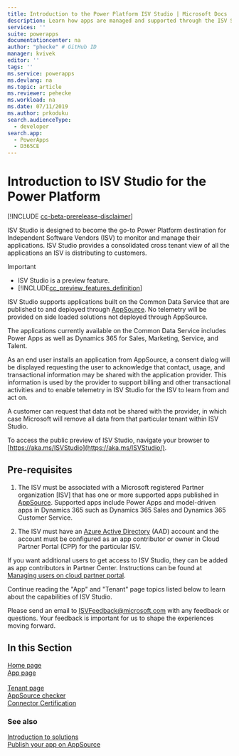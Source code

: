 ```yaml
---
title: Introduction to the Power Platform ISV Studio | Microsoft Docs
description: Learn how apps are managed and supported through the ISV Studio portal.
services: ''
suite: powerapps
documentationcenter: na
author: "phecke" # GitHub ID
manager: kvivek
editor: ''
tags: ''
ms.service: powerapps
ms.devlang: na
ms.topic: article
ms.reviewer: pehecke
ms.workload: na
ms.date: 07/11/2019
ms.author: prkoduku
search.audienceType: 
  - developer
search.app: 
  - PowerApps
  - D365CE
---
```


# Introduction to ISV Studio for the Power Platform

[!INCLUDE [cc-beta-prerelease-disclaimer](../../includes/cc-beta-prerelease-disclaimer.md)]

ISV Studio is designed to become the go-to Power Platform destination for Independent Software Vendors (ISV) to monitor and manage their applications. ISV Studio provides a consolidated cross tenant view of all the applications an ISV is distributing to customers.

> [!IMPORTANT]
>
> - ISV Studio is a preview feature.
> - [!INCLUDE[cc_preview_features_definition](../../includes/cc-preview-features-definition.md)]

ISV Studio supports applications built on the Common Data Service that are published to and deployed through [AppSource](https://appsource.microsoft.com/). No telemetry will be provided on side loaded solutions not deployed through AppSource.

The applications currently available on the Common Data Service includes Power Apps as well as Dynamics 365 for Sales, Marketing, Service, and Talent.

As an end user installs an application from AppSource, a consent dialog will be displayed requesting the user to acknowledge that contact, usage, and transactional information may be shared with the application provider. This information is used by the provider to support billing and other transactional activities and to enable telemetry in ISV Studio for the ISV to learn from and act on.

A customer can request that data not be shared with the provider, in which case Microsoft will remove all data from that particular tenant within ISV Studio.

To access the public preview of ISV Studio, navigate your browser to [https://aka.ms/ISVStudio](https://aka.ms/ISVStudio/).

## Pre-requisites

1. The ISV must be associated with a Microsoft registered Partner organization [ISV] that has one or more supported apps published in [AppSource](https://appsource.microsoft.com/). Supported apps include Power Apps and model-driven apps in Dynamics 365 such as Dynamics 365 Sales and Dynamics 365 Customer Service.

2. The ISV must have an [Azure Active Directory](https://azure.microsoft.com/services/active-directory/) (AAD) account and the account must be configured as an app contributor or owner in Cloud Partner Portal (CPP) for the particular ISV.

If you want additional users to get access to ISV Studio, they can be added as app contributors in Partner Center.  Instructions can be found at
[Managing users on cloud partner portal](https://docs.microsoft.com/azure/marketplace/cloud-partner-portal-orig/cloud-partner-portal-manage-users).

Continue reading the "App" and "Tenant" page topics listed below to learn about the capabilities of ISV Studio.

Please send an email to [ISVFeedback@microsoft.com](mailto:ISVFeedback@microsoft.com) with any feedback or questions. Your feedback is important for us to shape the experiences moving forward.

## In this Section

[Home page](isv-app-management-homepage.md)  
[App page](isv-app-management-apppage.md)<br/>  
[Tenant page](isv-app-management-tenantpage.md)<br/>
[AppSource checker](isv-app-management-appsource-checker.md)<br/>
[Connector Certification](isv-app-management-certification.md)

### See also

[Introduction to solutions](introduction-solutions.md)  
[Publish your app on AppSource](publish-app-appsource.md)
